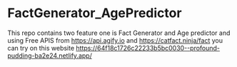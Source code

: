 # FactGenerator_AgePredictor
This repo contains two feature one is Fact Generator and Age predictor and using Free APIS from https://api.agify.io and https://catfact.ninja/fact you can try on this website  https://64f18c1726c22233b5bc0030--profound-pudding-ba2e24.netlify.app/
